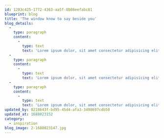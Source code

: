 ```yaml
---
id: 1203c425-1772-4363-aa5f-8b86eefabc81
blueprint: blog
title: 'The window know to say beside you'
blog_details:
  -
    type: paragraph
    content:
      -
        type: text
        text: 'Lorem ipsum dolor, sit amet consectetur adipisicing elit. Fuga consequatur delectus porro sapiente molestias, magni quasi sed, enim corporis omnis doloremque soluta inventore dolorum conseqr quo obcaecati rerum sit non. Lorem ipsum dolor, sit amet consectetur adipisicing elit. Fuga consequatur delectus porro sapiente molestias, magni quasi sed, enim corporis omnis doloremque soluta inventore dolorum consequuntur quo obcaecati rerum sit non.'
  -
    type: paragraph
    content:
      -
        type: text
        text: 'Lorem ipsum dolor, sit amet consectetur adipisicing elit. Fuga consequatur delectus porro sapiente molestias, magni quasi sed, enim corporis omnis doloremque soluta inventore dolorum consetur quo obcaecati rerum sit non. Lorem ipsum dolor, sit amet consectetur adipisicing elit. Fuga consequatur delectus porro sapiente molestias, magni quasi sed, sit amet consectetur adipisicing elit. Fuga consequatur delectus porro sapiente molestias, magni quasi sed, enim corporis omnis doloremque soluta inventore dolorum consequuntur.'
  -
    type: paragraph
    content:
      -
        type: text
        text: 'Lorem ipsum dolor, sit amet consectetur adipisicing elit. Fuga consequatur delectus porro sapiente molestias, magni quasi sed, enim corporis omnis doloremque soluta inventore dolorum consequuntur quo obcaecati rerum sit non.'
updated_by: 0218643f-bd95-45d4-afa3-3498697cdb50
updated_at: 1688023152
category:
  - inspiration
blog_image: 2-1688023147.jpg
---
```

